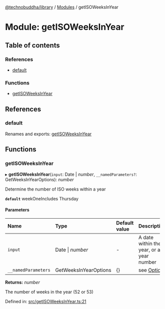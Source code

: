 [@technobuddha/library](../..) / [Modules](../Modules.md) / getISOWeeksInYear

# Module: getISOWeeksInYear

## Table of contents

### References

- [default](getisoweeksinyear.md#default)

### Functions

- [getISOWeeksInYear](getisoweeksinyear.md#getisoweeksinyear)

## References

### default

Renames and exports: [getISOWeeksInYear](getisoweeksinyear.md#getisoweeksinyear)

## Functions

### getISOWeeksInYear

▸ **getISOWeeksInYear**(`input`: Date \| *number*, `__namedParameters?`: GetWeeksInYearOptions): *number*

Determine the number of ISO weeks within a year

**`default`** weekOneIncludes Thursday

#### Parameters

| Name | Type | Default value | Description |
| :------ | :------ | :------ | :------ |
| `input` | Date \| *number* | - | A date within the year, or a year number |
| `__namedParameters` | GetWeeksInYearOptions | {} | see [Options](almostequals.md#options) |

**Returns:** *number*

The number of weeks in the year (52 or 53)

Defined in: [src/getISOWeeksInYear.ts:21](../../src/getISOWeeksInYear.ts#L21)
